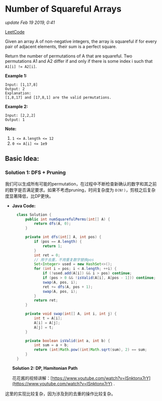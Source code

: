 # Number of Squareful Arrays

_update Feb 19 2019, 0:41_

[LeetCode](https://leetcode.com/problems/number-of-squareful-arrays/)

Given an array A of non-negative integers, the array is squareful if for every pair of adjacent elements, their sum is a perfect square.

Return the number of permutations of A that are squareful. Two permutations A1 and A2 differ if and only if there is some index i such that `A1[i] != A2[i]`.

**Example 1:**

```text
Input: [1,17,8]
Output: 2
Explanation: 
[1,8,17] and [17,8,1] are the valid permutations.
```

**Example 2:**

```text
Input: [2,2,2]
Output: 1
```

**Note:**

1. `1 <= A.length <= 12`
2. `0 <= A[i] <= 1e9`

## Basic Idea:

### Solution 1: DFS + Pruning

我们可以生成所有可能的permutation，在过程中不断检查新确认的数字和其之前的数字是否满足要求。如果不考虑pruning，时间复杂度为 `O(N!)`，剪枝之后复杂度显著降低，比DP更快。

* **Java Code:**

  ```java
    class Solution {
        public int numSquarefulPerms(int[] A) {
            return dfs(A, 0);
        }

        private int dfs(int[] A, int pos) {
            if (pos == A.length) {
                return 1;
            }
            int ret = 0;
            // 用于去重，不用重复数字替换pos
            Set<Integer> used = new HashSet<>();
            for (int i = pos; i < A.length; ++i) {
                if (!used.add(A[i]) && i > pos) continue;
                if (pos > 0 && !isValid(A[i], A[pos - 1])) continue; // pruning
                swap(A, pos, i);
                ret += dfs(A, pos + 1);
                swap(A, pos, i);
            }
            return ret;
        }

        private void swap(int[] A, int i, int j) {
            int t = A[i];
            A[i] = A[j];
            A[j] = t;
        }

        private boolean isValid(int a, int b) {
            int sum = a + b;
            return (int)Math.pow((int)Math.sqrt(sum), 2) == sum;
        }
    }
  ```

  **Solution 2: DP, Hamitonian Path**

  花花酱的视频讲解：[https://www.youtube.com/watch?v=ISnktonx7rY](https://www.youtube.com/watch?v=ISnktonx7rY) .

这里的实现比较复杂，因为涉及到的去重的操作比较复杂。

